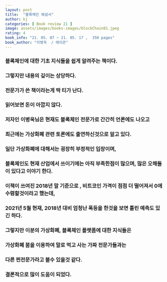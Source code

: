 ```yaml
---
layout: post
title:  "블록체인 해설서"
author: kj
categories: [ Book review 21 ]
image: assets/images/books-images/blockChain01.jpeg
rating: 4
book_info: "21. 05. 07 ~ 21. 05. 17 ,  350 pages"
book_author: "이병욱  / 에이콘"
---
```

### 블록체인에 대한 기초 지식들을 쉽게 알려주는 책이다.

### 그렇지만 내용의 깊이는 상당하다.

### 전문가가 쓴 책이라는게 딱 티가 난다. 

### 읽어보면 돈이 아깝지 않다. 

### 저자인 이병욱님은 현재도 블록체인 전문가로 간간히 언론에도 나오고

### 최근에는 가상화폐 관련 토론에도 출연하신것으로 알고 있다. 

### 일단 가상화폐에 대해서는 굉장히 부정적인 입장이며,

### 블록체인도 현재 산업에서 쓰이기에는 아직 부족한점이 많으며, 많은 오해들이 있다고 이야기 한다. 

### 이책이 쓰여진 2018년 말 기준으로 , 비트코인 가격이 점점 더 떨어져서 0에 수렴할것이라고 했는데,

### 2021년 5월 현재, 2018년 대비 엄청난 폭등을 한것을 보면 틀린 예측도 있긴 하다. 

### 그렇지만 이분의 가상화폐, 블록체인 플랫폼에 대한 지식들은 

### 가상화폐 붐을 이용하여 말로 먹고 사는 가짜 전문가들과는 

### 다른 찐전문가라고 볼수 있을것 같다.

### 결론적으로 많이 도움이 되었다. 

